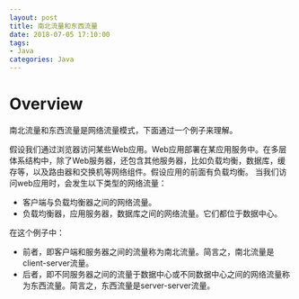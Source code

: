 ```yaml
---
layout: post
title: 南北流量和东西流量
date: 2018-07-05 17:10:00
tags:
- Java
categories: Java
---
```


# Overview               


南北流量和东西流量是网络流量模式，下面通过一个例子来理解。

假设我们通过浏览器访问某些Web应用。Web应用部署在某应用服务中。在多层体系结构中，除了Web服务器，还包含其他服务器，比如负载均衡，数据库，缓存等，以及路由器和交换机等网络组件。假设应用的前面有负载均衡。
当我们访问web应用时，会发生以下类型的网络流量：
* 客户端与负载均衡器之间的网络流量。
* 负载均衡器，应用服务器，数据库之间的网络流量。它们都位于数据中心。

在这个例子中：
* 前者，即客户端和服务器之间的流量称为南北流量。简言之，南北流量是client-server流量。
* 后者，即不同服务器之间的流量于数据中心或不同数据中心之间的网络流量称为东西流量。简言之，东西流量是server-server流量。

